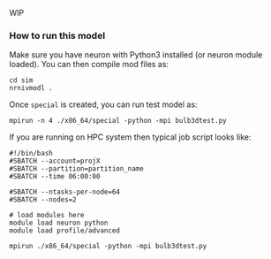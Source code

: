 WIP

### How to run this model

Make sure you have neuron with Python3 installed (or neuron module loaded). You can then compile mod files as:

```
cd sim
nrnivmodl .
```

Once `special` is created, you can run test model as:

```
mpirun -n 4 ./x86_64/special -python -mpi bulb3dtest.py
```

If you are running on HPC system then typical job script looks like:


```
#!/bin/bash
#SBATCH --account=projX
#SBATCH --partition=partition_name
#SBATCH --time 06:00:00

#SBATCH --ntasks-per-node=64
#SBATCH --nodes=2

# load modules here
module load neuron python
module load profile/advanced

mpirun ./x86_64/special -python -mpi bulb3dtest.py
```
